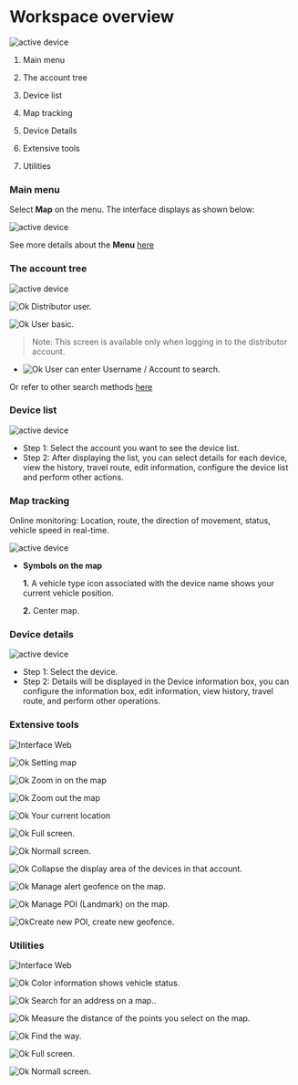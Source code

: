 # Workspace overview 

<span style="display:block;text-align:left">![active device ](/docs/assets/images/web-english/map/workspace-overview.png)

1. Main menu

2. The account tree

3. Device list

4. Map tracking

5. Device Details

6. Extensive tools

7. Utilities

### Main menu

Select **Map** on the menu. The interface displays as shown below:

<span style="display:block;text-align:left">![active device ](/docs/assets/images/web-english/map/map-interface.png)

See more details about the **Menu** [here](modules/get-started/#menu)

### The account tree

<span style="display:block;text-align:left">![active device ](/docs/assets/images/web-english/map/account-tree.png)

<span class="icon-left svg-filter-distributor">![Ok](/docs/assets/images/web-interface/icon/SVG/user-tie.svg) Distributor user.


<span class="icon-left svg-filter-user">![Ok](/docs/assets/images/web-interface/icon/SVG/user1.svg) User basic.

> Note: This screen is available only when logging in to the distributor account.

* <span class="icon-left svg-filter-serch">![Ok](/docs/assets/images/web-interface/icon/SVG/search.svg) User can enter Username / Account to search.

Or refer to other search methods [here](modules/get-started/#searchuser) <div id="searchuser"> 

### Device list

<span style="display:block;text-align:left">![active device ](/docs/assets/images/web-english/map/list-device.png)

* Step 1: Select the account you want to see the device list.
* Step 2: After displaying the list, you can select details for each device, view the history, travel route, edit information, configure the device list and perform other actions.

### Map tracking
Online monitoring: Location, route, the direction of movement, status, vehicle speed in real-time.

<span style="display:block;text-align:left">![active device ](/docs/assets/images/web-english/map/map.png)


* **Symbols on the map**

    **1.** A vehicle type icon associated with the device name shows your current vehicle position.

    **2.** Center map.

### Device details

<span style="display:block;text-align:left">![active device ](/docs/assets/images/web-english/map/device-details.png)

* Step 1: Select the device.
* Step 2: Details will be displayed in the Device information box, you can configure the information box, edit information, view history, travel route, and perform other operations.

### Extensive tools

<span style="display:block;text-align:left">![Interface Web](/docs/assets/images/web-interface/map/map-tool.png)

<span class="icon-left ">![Ok](/docs/assets/images/web-interface/icon/SVG/icons8-gear.svg) Setting map

<span class="icon-left svg-filter-info">![Ok](/docs/assets/images/web-interface/icon/SVG/plus-circle.svg) Zoom in on the map

 <span class="icon-left svg-filter-info">![Ok](/docs/assets/images/web-interface/icon/SVG/minus-circle.svg) Zoom out the map

 <span class="icon-left svg-filter-info">![Ok](/docs/assets/images/web-interface/icon/SVG/location.svg) Your current location

 <span class="icon-left svg-filter-info">![Ok](/docs/assets/images/web-interface/icon/SVG/full-screen.svg) Full screen.

 <span class="icon-left svg-filter-info">![Ok](/docs/assets/images/web-interface/icon/SVG/normal-screen.svg) Normall screen.

<span class="icon-left svg-filter-info">![Ok](/docs/assets/images/web-interface/icon/SVG/direction-arrow-fit.svg) Collapse the display area of the devices in that account.

<span class="icon-left svg-filter-info">![Ok](/docs/assets/images/web-interface/icon/SVG/pentagon.svg) Manage alert geofence on the map.

<span class="icon-left svg-filter-info">![Ok](/docs/assets/images/web-interface/icon/SVG/map-marked.svg) Manage POI (Landmark) on the map.

<span class="icon-left svg-filter-info">![Ok](/docs/assets/images/web-interface/icon/SVG/plus-square.svg)Create new POI, create new geofence. 
 
 ### Utilities

<span style="display:block;text-align:left">![Interface Web](/docs/assets/images//web-english/map/utilities.png)

<span class="icon-left svg-filter-info">![Ok](/docs/assets/images/web-interface/icon/SVG/info-circle.svg) Color information shows vehicle status.

<span class="icon-left svg-filter-serch">![Ok](/docs/assets/images/web-interface/icon/SVG/search.svg)  Search for an address on a map..

<span class="icon-left svg-filter-serch">![Ok](/docs/assets/images/web-interface/icon/SVG/ruler.svg)  Measure the distance of the points you select on the map.

<span class="icon-left svg-filter-serch">![Ok](/docs/assets/images/web-interface/icon/SVG/directions.svg)  Find the way.

<span class="icon-left svg-filter-info">![Ok](/docs/assets/images/web-interface/icon/SVG/full-screen.svg) Full screen.

 <span class="icon-left svg-filter-info">![Ok](/docs/assets/images/web-interface/icon/SVG/normal-screen.svg) Normall screen.


<div id="cauhinh">
</div>







